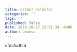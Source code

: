```yaml
---
title: dsfdsf dsfdsfds
categories: ''
tags: ''
published: false
date: 2025-10-27 22:51:34 -0400
author: beanss
---
```

sfdsfsdfsd
